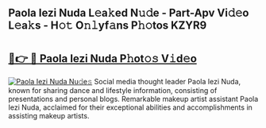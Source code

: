 ## Paola Iezi Nuda L𝚎a𝚔ed N𝚞𝚍e - Part-Apv Vi𝚍𝚎o L𝚎a𝚔s - H𝚘𝚝 O𝚗𝚕yf𝚊ns P𝚑𝚘tos KZYR9

# <h2><a href="http://kf61bi.oniu.top/?m=Paola+Iezi+Nuda">🔗👉 🔴 Paola Iezi Nuda P𝚑ot𝚘𝚜 V𝚒d𝚎o</a></h2>

[![Paola Iezi Nuda Nu𝚍e𝚜](https://i.imgur.com/0qMVB7G.gif)](http://kf61bi.oniu.top/?m=Paola+Iezi+Nuda)
Social media thought leader Paola Iezi Nuda, known for sharing dance and lifestyle information, consisting of presentations and personal blogs. Remarkable makeup artist assistant Paola Iezi Nuda, acclaimed for their exceptional abilities and accomplishments in assisting makeup artists.  
